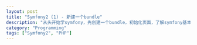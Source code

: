 ```yaml
---
layout: post
title: "Symfony2 (1) - 新建一个bundle"
description: "从头开始学symfony，先创建一个bundle，初始化页面，了解symfony基本工作原理"
category: "Programming"
tags: ["Symfony2", "PHP"]
---
```




